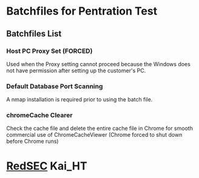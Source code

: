 # Batchfiles for Pentration Test
## Batchfiles List
### Host PC Proxy Set (FORCED)
Used when the Proxy setting cannot proceed because the Windows does not have permission after setting up the customer's PC.

### Default Database Port Scanning
A nmap installation is required prior to using the batch file.

### chromeCache Clearer
Check the cache file and delete the entire cache file in Chrome for smooth commercial use of ChromeCacheViewer (Chrome forced to shut down before Chrome runs)

# [RedSEC](https://redsec.co.kr/) Kai_HT
